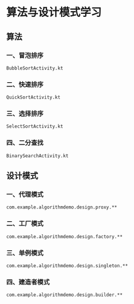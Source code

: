 # 算法与设计模式学习
## 算法
### 一、冒泡排序
    BubbleSortActivity.kt
### 二、快速排序
    QuickSortActivity.kt
### 三、选择排序
    SelectSortActivity.kt
### 四、二分查找
    BinarySearchActivity.kt
    
## 设计模式
### 一、代理模式
    com.example.algorithmdemo.design.proxy.**
### 二、工厂模式
    com.example.algorithmdemo.design.factory.**
### 三、单例模式
    com.example.algorithmdemo.design.singleton.**
### 四、建造者模式
    com.example.algorithmdemo.design.builder.**




